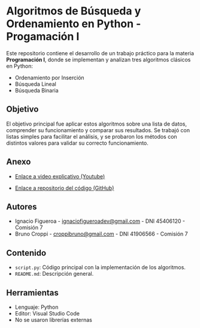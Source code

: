 # Algoritmos de Búsqueda y Ordenamiento en Python - Progamación I

Este repositorio contiene el desarrollo de un trabajo práctico para la materia **Programación I**, donde se implementan y analizan tres algoritmos clásicos en Python:

- Ordenamiento por Inserción
- Búsqueda Lineal
- Búsqueda Binaria

## Objetivo

El objetivo principal fue aplicar estos algoritmos sobre una lista de datos, comprender su funcionamiento y comparar sus resultados. Se trabajó con listas simples para facilitar el análisis, y se probaron los métodos con distintos valores para validar su correcto funcionamiento.

## Anexo

- [Enlace a video explicativo (Youtube)](https://youtu.be/06OyYQpJKj4)

- [Enlace a repositorio del código (GitHub)](https://github.com/figueroaignacio/tp-algoritmos-de-busqueda-y-ordenamiento-en-python)

## Autores

- Ignacio Figueroa - [ignaciofigueroadev@gmail.com](mailto:ignaciofigueroadev@gmail.com) - DNI 45406120 - Comisión 7
- Bruno Croppi - [croppibruno@gmail.com](mailto:croppibruno@gmail.com) - DNI 41906566 - Comisión 7

## Contenido

- `script.py`: Código principal con la implementación de los algoritmos.
- `README.md`: Descripción general.

## Herramientas

- Lenguaje: Python
- Editor: Visual Studio Code
- No se usaron librerías externas
